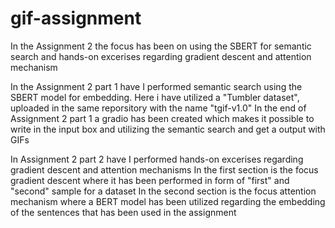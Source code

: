 # gif-assignment

In the Assignment 2 the focus has been on using the SBERT for semantic search and hands-on excerises regarding gradient descent and attention mechanism

In the Assignment 2 part 1 have I performed semantic search using the SBERT model for embedding. Here i have utilized a "Tumbler dataset", uploaded in the same reporsitory with the name "tgif-v1.0"
In the end of Assignment 2 part 1 a gradio has been created which makes it possible to write in the input box and utilizing the semantic search and get a output with GIFs

In Assignment 2 part 2 have I performed hands-on excerises regarding gradient descent and attention mechanisms
In the first section is the focus gradient descent where it has been performed in form of "first" and "second" sample for a dataset
In the second section is the focus attention mechanism where a BERT model has been utilized regarding the embedding of the sentences that has been used in the assignment
